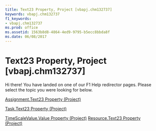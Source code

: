 ```yaml
---
title: Text23 Property, Project [vbapj.chm132737]
keywords: vbapj.chm132737
f1_keywords:
- vbapj.chm132737
ms.prod: office
ms.assetid: 1563b8d8-4864-4ed9-9795-b5ecc8bbda8f
ms.date: 06/08/2017
---
```



# Text23 Property, Project [vbapj.chm132737]

Hi there! You have landed on one of our F1 Help redirector pages. Please select the topic you were looking for below.

[Assignment.Text23 Property (Project)](http://msdn.microsoft.com/library/73a481bb-4a05-6bdc-2a9f-553295c742e6%28Office.15%29.aspx)

[Task.Text23 Property (Project)](http://msdn.microsoft.com/library/3263f528-dd9c-48c2-27fe-7f4ae69f2c11%28Office.15%29.aspx)

[TimeScaleValue.Value Property (Project)](http://msdn.microsoft.com/library/30665b24-bc19-a6a2-cb1b-a70c3736b05b%28Office.15%29.aspx)
[Resource.Text23 Property (Project)](http://msdn.microsoft.com/library/dc3cb6f1-9303-281e-f1af-f46acdea7a2a%28Office.15%29.aspx)

